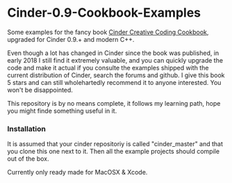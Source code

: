 # Cinder-0.9-Cookbook-Examples
Some examples for the fancy book [Cinder Creative Coding Cookbook](https://www.packtpub.com/application-development/cinder-creative-coding-cookbook), upgraded for Cinder 0.9.+ and modern C++.

Even though a lot has changed in Cinder since the book was published, in early 2018 I still find it extremely valuable, and you can quickly upgrade the code and make it actual if you consulte the examples shipped with the current distribution of Cinder, search the forums and github. I give this book 5 stars and can still wholehartedly recommend it to anyone interested. You won't be disappointed. 

This repository is by no means complete, it follows my learning path, hope you might finde something useful in it. 

### Installation
It is assumed that your cinder repositoriy is called "cinder_master" and that you clone this one next to it. Then all the example projects should compile out of the box. 

Currently only ready made for MacOSX & Xcode.
